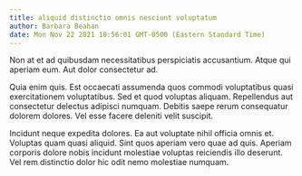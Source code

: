 ```yaml
---
title: aliquid distinctio omnis nesciunt voluptatum
author: Barbara Beahan
date: Mon Nov 22 2021 10:56:01 GMT-0500 (Eastern Standard Time)
---
```

Non at et ad quibusdam necessitatibus perspiciatis accusantium. Atque qui aperiam eum. Aut dolor consectetur ad.

 Quia enim quis. Est occaecati assumenda quos commodi voluptatibus quasi exercitationem voluptatibus. Sed et quod voluptas aliquam. Repellendus aut consectetur delectus adipisci numquam. Debitis saepe rerum consequatur dolorem dolores. Vel esse facere deleniti velit suscipit.

 Incidunt neque expedita dolores. Ea aut voluptate nihil officia omnis et. Voluptas quam quasi aliquid. Sint quos aperiam vero quae ad quis. Aperiam corporis dolore nobis incidunt molestiae voluptas reiciendis illo deserunt. Vel rem distinctio dolor hic odit nemo molestiae numquam.